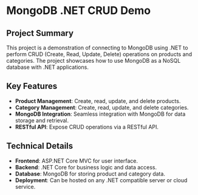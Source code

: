# MongoDB .NET CRUD Demo

## Project Summary
This project is a demonstration of connecting to MongoDB using .NET to perform CRUD (Create, Read, Update, Delete) operations on products and categories. The project showcases how to use MongoDB as a NoSQL database with .NET applications.

## Key Features
- **Product Management**: Create, read, update, and delete products.
- **Category Management**: Create, read, update, and delete categories.
- **MongoDB Integration**: Seamless integration with MongoDB for data storage and retrieval.
- **RESTful API**: Expose CRUD operations via a RESTful API.

## Technical Details
- **Frontend**: ASP.NET Core MVC for user interface.
- **Backend**: .NET Core for business logic and data access.
- **Database**: MongoDB for storing product and category data.
- **Deployment**: Can be hosted on any .NET compatible server or cloud service.
